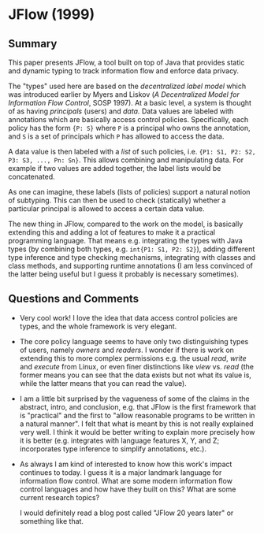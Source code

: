 # JFlow (1999)

## Summary

This paper presents JFlow, a tool built on top of Java that provides static and dynamic typing to track information flow and enforce data privacy.

The "types" used here are based on the *decentralized label model* which was introduced earlier by Myers and Liskov (*A Decentralized Model for Information Flow Control*, SOSP 1997). At a basic level, a system is thought of as having *principals* (users) and *data.* Data values are labeled with annotations which are basically access control policies. Specifically, each policy has the form `{P: S}` where `P` is a principal who owns the annotation, and `S` is a set of principals which `P` has allowed to access the data.

A data value is then labeled with a *list* of such policies, i.e. `{P1: S1, P2: S2, P3: S3, ..., Pn: Sn}`. This allows combining and manipulating data. For example if two values are added together, the label lists would be concatenated.

As one can imagine, these labels (lists of policies) support a natural notion of subtyping. This can then be used to check (statically) whether a particular principal is allowed to access a certain data value.

The new thing in JFlow, compared to the work on the model, is basically extending this and adding a lot of features to make it a practical programming language. That means e.g. integrating the types with Java types (by combining both types, e.g. `int{P1: S1, P2: S2}`), adding different type inference and type checking mechanisms, integrating with classes and class methods, and supporting runtime annotations (I am less convinced of the latter being useful but I guess it probably is necessary sometimes).

## Questions and Comments

- Very cool work! I love the idea that data access control policies are types, and the whole framework is very elegant.

- The core policy language seems to have only two distinguishing types of users, namely *owners* and *readers*. I wonder if there is work on extending this to more complex permissions e.g. the usual *read*, *write* and *execute* from Linux, or even finer distinctions like *view* vs. *read* (the former means you can see that the data exists but not what its value is, while the latter means that you can read the value).

- I am a little bit surprised by the vagueness of some of the claims in the abstract, intro, and conclusion, e.g. that JFlow is the first framework that is "practical" and the first to "allow reasonable programs to be written in a natural manner". I felt that what is meant by this is not really explained very well. I think it would be better writing to explain more precisely how it is better (e.g. integrates with language features X, Y, and Z; incorporates type inference to simplify annotations, etc.).

- As always I am kind of interested to know how this work's impact continues to today. I guess it is a major landmark language for information flow control. What are some modern information flow control languages and how have they built on this? What are some current research topics?

  I would definitely read a blog post called "JFlow 20 years later" or something like that.
